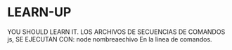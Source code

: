 # LEARN-UP
YOU SHOULD LEARN IT.
LOS ARCHIVOS DE SECUENCIAS DE COMANDOS js,
SE EJECUTAN CON: node nombreaechivo
En la linea de comandos.
